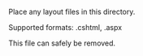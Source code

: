 ﻿Place any layout files in this directory.

Supported formats: .cshtml, .aspx

This file can safely be removed.